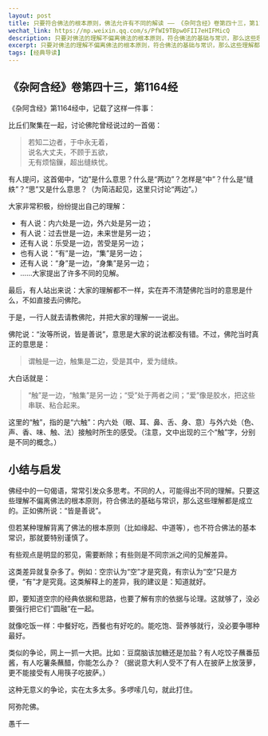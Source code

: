 ```yaml
---
layout: post
title: 只要符合佛法的根本原则，佛法允许有不同的解读 —— 《杂阿含经》卷第四十三，第1164经
wechat_link: https://mp.weixin.qq.com/s/PfWI9TBpw0FII7eHIFMicQ
description: 只要对佛法的理解不偏离佛法的根本原则，符合佛法的基础与常识，那么这些理解都是成立的。正如佛所说：“皆是善说”。
excerpt: 只要对佛法的理解不偏离佛法的根本原则，符合佛法的基础与常识，那么这些理解都是成立的。正如佛所说：“皆是善说”。
tags: [经典导读]
---
```


## 《杂阿含经》卷第四十三，第1164经

《杂阿含经》第1164经中，记载了这样一件事：

比丘们聚集在一起，讨论佛陀曾经说过的一首偈：

> 若知二边者，于中永无着，  
> 说名大丈夫，不顾于五欲，  
> 无有烦恼鏁，超出缝紩忧。

有人提问，这首偈中，“边”是什么意思？什么是“两边”？怎样是“中”？什么是“缝紩”？“思”又是什么意思？（为简洁起见，这里只讨论“两边”。）

大家非常积极，纷纷提出自己的理解：

- 有人说：内六处是一边，外六处是另一边；
- 有人说：过去世是一边，未来世是另一边；
- 还有人说：乐受是一边，苦受是另一边；
- 也有人说：“有”是一边，“集”是另一边；
- 还有人说：“身”是一边，“身集”是另一边；
- ……大家提出了许多不同的见解。

最后，有人站出来说：大家的理解都不一样，实在弄不清楚佛陀当时的意思是什么，不如直接去问佛陀。

于是，一行人就去请教佛陀，并把大家的理解一一说出。

佛陀说：“汝等所说，皆是善说”，意思是大家的说法都没有错。不过，佛陀当时真正的意思是：

> 谓触是一边，触集是二边，受是其中，爱为缝紩。

大白话就是：

> “触”是一边，“触集”是另一边；“受”处于两者之间；“爱”像是胶水，把这些串联、粘合起来。

这里的“触”，指的是“六触”：内六处（眼、耳、鼻、舌、身、意）与外六处（色、声、香、味、触、法）接触时所生的感受。（注意，文中出现的三个“触”字，分别是不同的概念。）

## 小结与启发

佛经中的一句偈语，常常引发众多思考。不同的人，可能得出不同的理解。只要这些理解不偏离佛法的根本原则，符合佛法的基础与常识，那么这些理解都是成立的。正如佛所说：“皆是善说”。

但若某种理解背离了佛法的根本原则（比如缘起、中道等），也不符合佛法的基本常识，那就要特别谨慎了。

有些观点是明显的邪见，需要断除；有些则是不同宗派之间的见解差异。

这类差异就复杂多了。例如：空宗认为“空”才是究竟，有宗认为“空”只是方便，“有”才是究竟。这类解释上的差异，我的建议是：知道就好。

即，要知道空宗的经典依据和思路，也要了解有宗的依据与论理。这就够了，没必要强行把它们“圆融”在一起。

就像吃饭一样：中餐好吃，西餐也有好吃的。能吃饱、营养够就行，没必要争哪种最好。

类似的争论，网上一抓一大把。比如：豆腐脑该加糖还是加盐？有人吃饺子蘸番茄酱，有人吃薯条蘸醋，你能怎么办？（据说意大利人受不了有人在披萨上放菠萝，更不能接受有人用筷子吃披萨。）

这种无意义的争论，实在太多太多。多啰嗦几句，就此打住。

阿弥陀佛。

愚千一
